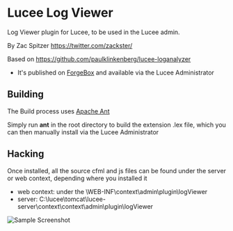 # Lucee Log Viewer
Log Viewer plugin for Lucee, to be used in the Lucee admin.

By Zac Spitzer https://twitter.com/zackster/

Based on https://github.com/paulklinkenberg/lucee-loganalyzer

- It's published on [ForgeBox](https://www.forgebox.io/view/LuceeLogViewer) and available via the Lucee Administrator
## Building
The Build process uses [Apache Ant](https://ant.apache.org/) 

Simply run **ant** in the root directory to build the extension .lex file, which you can then manually install via the Lucee Administrator

## Hacking
Once installed, all the source cfml and js files can be found under the server or web context, depending where you installed it 

- web context: under the \WEB-INF\context\admin\plugin\logViewer
- server: C:\lucee\tomcat\lucee-server\context\context\admin\plugin\logViewer

![Sample Screenshot](https://github.com/zspitzer/lucee-logviewer/blob/refactoring/screenshot.jpg)
